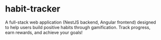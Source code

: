 # habit-tracker

A full-stack web application (NestJS backend, Angular frontend) designed to help users build positive habits through gamification. Track progress, earn rewards, and achieve your goals!
